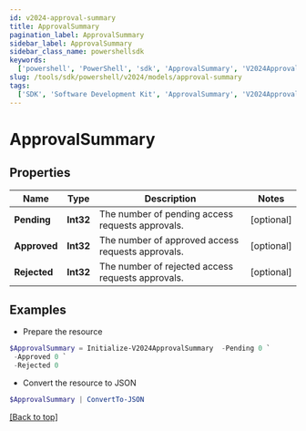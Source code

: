 ```yaml
---
id: v2024-approval-summary
title: ApprovalSummary
pagination_label: ApprovalSummary
sidebar_label: ApprovalSummary
sidebar_class_name: powershellsdk
keywords:
  ['powershell', 'PowerShell', 'sdk', 'ApprovalSummary', 'V2024ApprovalSummary']
slug: /tools/sdk/powershell/v2024/models/approval-summary
tags:
  ['SDK', 'Software Development Kit', 'ApprovalSummary', 'V2024ApprovalSummary']
---
```


# ApprovalSummary

## Properties

| Name | Type | Description | Notes |
| --- | --- | --- | --- |
| **Pending** | **Int32** | The number of pending access requests approvals. | [optional] |
| **Approved** | **Int32** | The number of approved access requests approvals. | [optional] |
| **Rejected** | **Int32** | The number of rejected access requests approvals. | [optional] |

## Examples

- Prepare the resource

```powershell
$ApprovalSummary = Initialize-V2024ApprovalSummary  -Pending 0 `
 -Approved 0 `
 -Rejected 0
```

- Convert the resource to JSON

```powershell
$ApprovalSummary | ConvertTo-JSON
```

[[Back to top]](#)
